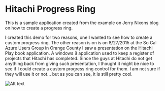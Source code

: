 

Hitachi Progress Ring
================

This is a sample application created from the example on Jerry Nixons blog on how to create a progress ring.     

I created this demo for two reasons, one I wanted to see how to create a custom progress ring. The other reason is on is on 8/27/2015 at the So Cal Azure Users Group in Orange County I saw a presentation on the Hitachi Play book application. A windows 8 application used to keep a register of projects that Hitachi has completed. Since the guys at Hitachi do not get anything back from giving such presentation, I thought it might be nice to see if I could create a custom progress ring control for them. I am not sure if they will use it or not... but as you can see, it is still pretty cool.





![Alt text](https://raw.github.com/StuartSmith/HitachiProgressRing/master/HitachiProgress.gif "Hitachi Progress Ring Example") 
